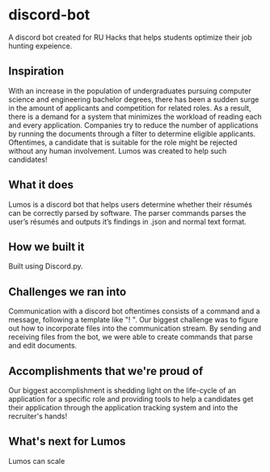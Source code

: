 # discord-bot
A discord bot created for RU Hacks that helps students optimize their job hunting expeience.

## Inspiration
With an increase in the population of undergraduates pursuing computer science and engineering bachelor degrees, there has been a sudden surge in  the amount of applicants and competition for related roles. 
As a result, there is a demand for a system that minimizes the workload of reading each and every application.
Companies try to reduce the number of applications by running the documents through a filter to determine eligible applicants. 
Oftentimes, a candidate that is suitable for the role might be rejected without any human involvement.
Lumos was created to help such candidates!

## What it does
Lumos is a discord bot that helps users determine whether their résumés can be correctly parsed by software. The parser commands parses the user’s résumés and outputs it’s findings in .json and normal 
text format. 

## How we built it
Built using Discord.py.

## Challenges we ran into
Communication with a discord bot oftentimes consists of a command and a message, following a template like "!<command> <message>". Our biggest challenge was to figure out how to incorporate files into the communication stream. By sending and receiving files from the bot, we were able to create commands that parse and edit documents.

## Accomplishments that we're proud of
Our biggest accomplishment is shedding light on the life-cycle of an application for a specific role and providing tools to help a candidates get their application through the application tracking system and into the recruiter's hands!

## What's next for Lumos
Lumos can scale
